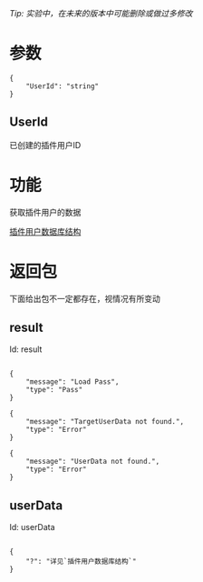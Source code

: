 _Tip: 实验中，在未来的版本中可能删除或做过多修改_
# 参数
```
{
    "UserId": "string"
}
```
## UserId
已创建的插件用户ID
# 功能
获取插件用户的数据

[插件用户数据库结构](../用户系统.md#插件用户)
# 返回包
下面给出包不一定都存在，视情况有所变动

## result
Id: result

```

{
    "message": "Load Pass",
    "type": "Pass"
}

{
    "message": "TargetUserData not found.",
    "type": "Error"
}

{
    "message": "UserData not found.",
    "type": "Error"
}

```
## userData
Id: userData

```

{
    "?": "详见`插件用户数据库结构`"
}

```
